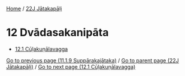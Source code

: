 
[Home](/) / [22J Jātakapāḷi](../22J.md)

# 12 Dvādasakanipāta

* [12.1 Cūḷakuṇālavagga](12/12.1.md)

[Go to previous page (11.1.9 Suppārakajātaka)](11/11.1/11.1.9.md) / [Go to parent page (22J Jātakapāḷi)](0.md) / [Go to next page (12.1 Cūḷakuṇālavagga)](12/12.1.md)


